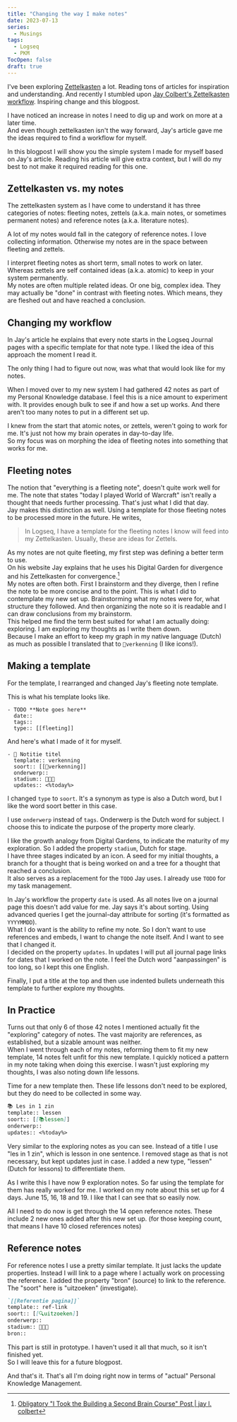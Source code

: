 ```yaml
---
title: "Changing the way I make notes"
date: 2023-07-13
series: 
  - Musings
tags:
  - Logseq
  - PKM
TocOpen: false
draft: true
---
```

I've been exploring [Zettelkasten](https://zettelkasten.de/) a lot. Reading tons of articles for inspiration and understanding. And recently I stumbled upon [Jay Colbert's Zettelkasten workflow](https://wilde-at-heart.garden/pages/my-zettelkasten-workflow-from-start-to-finish/). Inspiring change and this blogpost.

I have noticed an increase in notes I need to dig up and work on more at a later time.  
And even though zettelkasten isn't the way forward, Jay's article gave me the ideas required to find a workflow for myself.

In this blogpost I will show you the simple system I made for myself based on Jay's article. Reading his article will give extra context, but I will do my best to not make it required reading for this one.

## Zettelkasten vs. my notes
The zettelkasten system as I have come to understand it has three categories of notes: fleeting notes, zettels (a.k.a. main notes, or sometimes permanent notes) and reference notes (a.k.a. literature notes).

A lot of my notes would fall in the category of reference notes. I love collecting information.
Otherwise my notes are in the space between fleeting and zettels.

I interpret fleeting notes as short term, small notes to work on later. Whereas zettels are self contained ideas (a.k.a. atomic) to keep in your system permanently.  
My notes are often multiple related ideas. Or one big, complex idea. They may actually be "done" in contrast with fleeting notes. Which means, they are fleshed out and have reached a conclusion.

## Changing my workflow
In Jay's article he explains that every note starts in the Logseq Journal pages with a specific template for that note type. I liked the idea of this approach the moment I read it.

The only thing I had to figure out now, was what that would look like for my notes.

When I moved over to my new system I had gathered 42 notes as part of my Personal Knowledge database. I feel this is a nice amount to experiment with. It provides enough bulk to see if and how a set up works. And there aren't too many notes to put in a different set up.

I knew from the start that atomic notes, or zettels, weren't going to work for me. It's just not how my brain operates in day-to-day life.  
So my focus was on morphing the idea of fleeting notes into something that works for me.

## Fleeting notes
The notion that "everything is a fleeting note", doesn't quite work well for me. The note that states "today I played World of Warcraft" isn't really a thought that needs further processing. That's just what I did that day.  
Jay makes this distinction as well. Using a template for those fleeting notes to be processed more in the future. He writes,
> In Logseq, I have a template for the fleeting notes I know will feed into my Zettelkasten. Usually, these are ideas for Zettels.

As my notes are not quite fleeting, my first step was defining a better term to use.  
On his website Jay explains that he uses his Digital Garden for divergence and his Zettelkasten for convergence.[^1]  
My notes are often both. First I brainstorm and they diverge, then I refine the note to be more concise and to the point. This is what I did to contemplate my new set up. Brainstorming what my notes were for, what structure they followed. And then organizing the note so it is readable and I can draw conclusions from my brainstorm.  
This helped me find the term best suited for what I am actually doing: exploring. I am exploring my thoughts as I write them down.  
Because I make an effort to keep my graph in my native language (Dutch) as much as possible I translated that to `🧭verkenning` (I like icons!).

## Making a template
For the template, I rearranged and changed Jay's fleeting note template.

This is what his template looks like.
```
- TODO **Note goes here**
  date::
  tags:: 
  type:: [[fleeting]]
```

And here's what I made of it for myself.
```
- 🧭 Notitie titel
  template:: verkenning
  soort:: [[🧭verkenning]]
  onderwerp:: 
  stadium:: 🌱🌿🌳
  updates:: <%today%>
```

I changed `type` to `soort`. It's a synonym as type is also a Dutch word, but I like the word soort better in this case. 

I use `onderwerp` instead of `tags`. Onderwerp is the Dutch word for subject. I choose this to indicate the purpose of the property more clearly.

I like the growth analogy from Digital Gardens, to indicate the maturity of my exploration. So I added the property `stadium`, Dutch for stage.  
I have three stages indicated by an icon. A seed for my initial thoughts, a branch for a thought that is being worked on and a tree for a thought that reached a conclusion.  
It also serves as a replacement for the `TODO` Jay uses. I already use `TODO` for my task management.

In Jay's workflow the property `date` is used. As all notes live on a journal page this doesn't add value for me. Jay says it's about sorting. Using advanced queries I get the journal-day attribute for sorting (it's formatted as `YYYYMMDD`).  
What I do want is the ability to refine my note. So I don't want to use references and embeds, I want to change the note itself. And I want to see that I changed it.  
I decided on the property `updates`. In updates I will put all journal page links for dates that I worked on the note. I feel the Dutch word "aanpassingen" is too long, so I kept this one English.

Finally, I put a title at the top and then use indented bullets underneath this template to further explore my thoughts.

## In Practice
Turns out that only 6 of those 42 notes I mentioned actually fit the "exploring" category of notes. The vast majority are references, as established, but a sizable amount was neither.  
When I went through each of my notes, reforming them to fit my new template, 14 notes felt unfit for this new template. I quickly noticed a pattern in my note taking when doing this exercise. I wasn't just exploring my thoughts, I was also noting down life lessons.

Time for a new template then. These life lessons don't need to be explored, but they do need to be collected in some way.  
```markdown
📚 Les in 1 zin
template:: lessen
soort:: [[📚lessen]]
onderwerp:: 
updates:: <%today%>
```

Very similar to the exploring notes as you can see. Instead of a title I use "les in 1 zin", which is lesson in one sentence. I removed stage as that is not necessary, but kept updates just in case. I added a new type, "lessen" (Dutch for lessons) to differentiate them.

As I write this I have now 9 exploration notes. So far using the template for them has really worked for me. I worked on my note about this set up for 4 days. June 15, 16, 18 and 19. I like that I can see that so easily now.

All I need to do now is get through the 14 open reference notes. These include 2 new ones added after this new set up. (for those keeping count, that means I have 10 closed references notes)

## Reference notes
For reference notes I use a pretty similar template. It just lacks the update properties. Instead I will link to a page where I actually work on processing the reference. I added the property "bron" (source) to link to the reference. The "soort" here is "uitzoeken" (investigate).

```markdown
`[[Referentie pagina]]`
template:: ref-link
soort:: [[🔍uitzoeken]]
onderwerp::
stadium:: 🌱🌿🌳
bron::
```

This part is still in prototype. I haven't used it all that much, so it isn't finished yet.  
So I will leave this for a future blogpost.

And that's it. That's all I'm doing right now in terms of "actual" Personal Knowledge Management.

[^1]: [Obligatory "I Took the Building a Second Brain Course" Post | jay l. colbert](https://wilde-at-heart.garden/pages/obligatory-i-took-the-building-a-second-brain-course-post/)